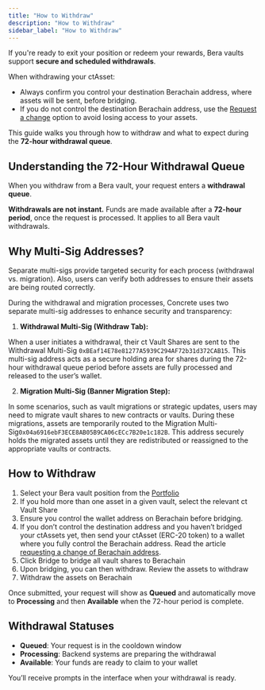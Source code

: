 ```yaml
---
title: "How to Withdraw"
description: "How to Withdraw"
sidebar_label: "How to Withdraw"
---
```


If you're ready to exit your position or redeem your rewards, Bera vaults support **secure and scheduled withdrawals**.

When withdrawing your ctAsset:

- Always confirm you control your destination Berachain address, where assets will be sent, before bridging.
- If you do not control the destination Berachain address, use the [Request a change](./request-address-change.md) option to avoid losing access to your assets.

This guide walks you through how to withdraw and what to expect during the **72-hour withdrawal queue**.


## Understanding the 72-Hour Withdrawal Queue

When you withdraw from a Bera vault, your request enters a **withdrawal queue**.

**Withdrawals are not instant.** Funds are made available after a **72-hour period**, once the request is processed. It applies to all Bera vault withdrawals.

## Why Multi-Sig Addresses?

Separate multi-sigs provide targeted security for each process (withdrawal vs. migration). Also, users can verify both addresses to ensure their assets are being routed correctly.

During the withdrawal and migration processes, Concrete uses two separate multi-sig addresses to enhance security and transparency:

1. **Withdrawal Multi-Sig (Withdraw Tab):**

When a user initiates a withdrawal, their ct Vault Shares are sent to the Withdrawal Multi-Sig `0xBEaf14E78e81277A5939C294AF72b31d372CAB15`. This multi-sig address acts as a secure holding area for shares during the 72-hour withdrawal queue period before assets are fully processed and released to the user’s wallet.

2. **Migration Multi-Sig (Banner Migration Step):**

In some scenarios, such as vault migrations or strategic updates, users may need to migrate vault shares to new contracts or vaults. During these migrations, assets are temporarily routed to the Migration Multi-Sig`0x04a6916ebF3ECE8AB05B9CA06cECc7B20e1c182B`. This address securely holds the migrated assets until they are redistributed or reassigned to the appropriate vaults or contracts.

## How to Withdraw

1. Select your Bera vault position from the [Portfolio](https://app.concrete.xyz/portfolio/vaults)
2. If you hold more than one asset in a given vault, select the relevant ct Vault Share
3. Ensure you control the wallet address on Berachain before bridging.
4. If you don’t control the destination address and you haven’t bridged your ctAssets yet, then send your ctAsset (ERC-20 token) to a wallet where you fully control the Berachain address. Read the article [requesting a change of Berachain address](./request-address-change.md).
5. Click Bridge to bridge all vault shares to Berachain
6. Upon bridging, you can then withdraw. Review the assets to withdraw
7. Withdraw the assets on Berachain

Once submitted, your request will show as **Queued** and automatically move to **Processing** and then **Available** when the 72-hour period is complete.

## Withdrawal Statuses

- **Queued**: Your request is in the cooldown window
- **Processing**: Backend systems are preparing the withdrawal
- **Available**: Your funds are ready to claim to your wallet

You’ll receive prompts in the interface when your withdrawal is ready.
